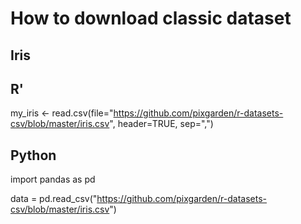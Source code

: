 # How to download classic dataset 


## Iris


## R'

my_iris <- read.csv(file="https://github.com/pixgarden/r-datasets-csv/blob/master/iris.csv", header=TRUE, sep=",")


## Python

import pandas as pd

data = pd.read_csv("https://github.com/pixgarden/r-datasets-csv/blob/master/iris.csv")